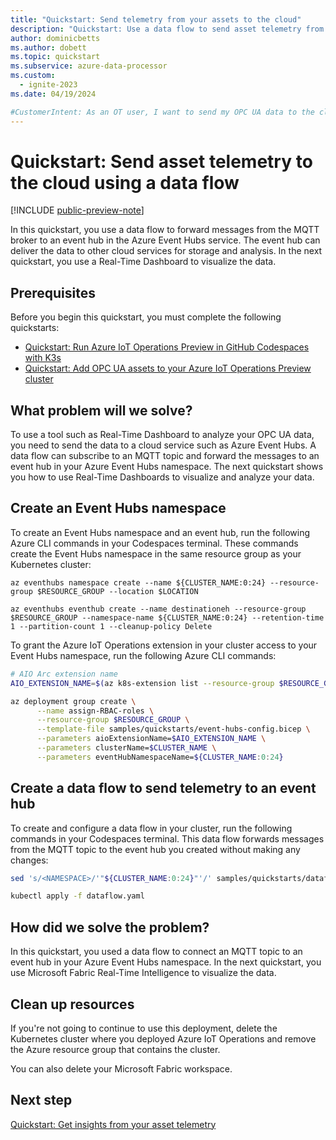 ```yaml
---
title: "Quickstart: Send telemetry from your assets to the cloud"
description: "Quickstart: Use a data flow to send asset telemetry from the MQTT broker to an event hub in the cloud."
author: dominicbetts
ms.author: dobett
ms.topic: quickstart
ms.subservice: azure-data-processor
ms.custom:
  - ignite-2023
ms.date: 04/19/2024

#CustomerIntent: As an OT user, I want to send my OPC UA data to the cloud so that I can derive insights from it by using a tool such as Real-Time Dashboards.
---
```


# Quickstart: Send asset telemetry to the cloud using a data flow

[!INCLUDE [public-preview-note](../includes/public-preview-note.md)]

In this quickstart, you use a data flow to forward messages from the MQTT broker to an event hub in the Azure Event Hubs service. The event hub can deliver the data to other cloud services for storage and analysis. In the next quickstart, you use a Real-Time Dashboard to visualize the data.

## Prerequisites

Before you begin this quickstart, you must complete the following quickstarts:

- [Quickstart: Run Azure IoT Operations Preview in GitHub Codespaces with K3s](quickstart-deploy.md)
- [Quickstart: Add OPC UA assets to your Azure IoT Operations Preview cluster](quickstart-add-assets.md)

## What problem will we solve?

To use a tool such as Real-Time Dashboard to analyze your OPC UA data, you need to send the data to a cloud service such as Azure Event Hubs. A data flow can subscribe to an MQTT topic and forward the messages to an event hub in your Azure Event Hubs namespace. The next quickstart shows you how to use Real-Time Dashboards to visualize and analyze your data.

## Create an Event Hubs namespace

To create an Event Hubs namespace and an event hub, run the following Azure CLI commands in your Codespaces terminal. These commands create the Event Hubs namespace in the same resource group as your Kubernetes cluster:

```azurecli
az eventhubs namespace create --name ${CLUSTER_NAME:0:24} --resource-group $RESOURCE_GROUP --location $LOCATION

az eventhubs eventhub create --name destinationeh --resource-group $RESOURCE_GROUP --namespace-name ${CLUSTER_NAME:0:24} --retention-time 1 --partition-count 1 --cleanup-policy Delete
```

To grant the Azure IoT Operations extension in your cluster access to your Event Hubs namespace, run the following Azure CLI commands:

```bash
# AIO Arc extension name
AIO_EXTENSION_NAME=$(az k8s-extension list --resource-group $RESOURCE_GROUP --cluster-name $CLUSTER_NAME --cluster-type connectedClusters -o tsv --query "[?extensionType=='microsoft.iotoperations'].name")

az deployment group create \
      --name assign-RBAC-roles \
      --resource-group $RESOURCE_GROUP \
      --template-file samples/quickstarts/event-hubs-config.bicep \
      --parameters aioExtensionName=$AIO_EXTENSION_NAME \
      --parameters clusterName=$CLUSTER_NAME \
      --parameters eventHubNamespaceName=${CLUSTER_NAME:0:24}
```

## Create a data flow to send telemetry to an event hub

To create and configure a data flow in your cluster, run the following commands in your Codespaces terminal. This data flow forwards messages from the MQTT topic to the event hub you created without making any changes:

```bash
sed 's/<NAMESPACE>/'"${CLUSTER_NAME:0:24}"'/' samples/quickstarts/dataflow.yaml > dataflow.yaml

kubectl apply -f dataflow.yaml
```

## How did we solve the problem?

In this quickstart, you used a data flow to connect an MQTT topic to an event hub in your Azure Event Hubs namespace. In the next quickstart, you use Microsoft Fabric Real-Time Intelligence to visualize the data.

## Clean up resources

If you're not going to continue to use this deployment, delete the Kubernetes cluster where you deployed Azure IoT Operations and remove the Azure resource group that contains the cluster.

You can also delete your Microsoft Fabric workspace.

## Next step

[Quickstart: Get insights from your asset telemetry](quickstart-get-insights.md)
